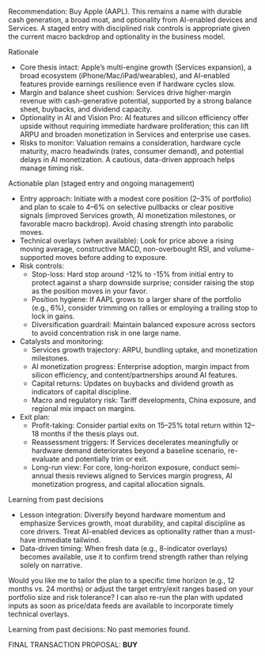 Recommendation: Buy Apple (AAPL). This remains a name with durable cash generation, a broad moat, and optionality from AI-enabled devices and Services. A staged entry with disciplined risk controls is appropriate given the current macro backdrop and optionality in the business model.

Rationale
- Core thesis intact: Apple’s multi-engine growth (Services expansion), a broad ecosystem (iPhone/Mac/iPad/wearables), and AI-enabled features provide earnings resilience even if hardware cycles slow.
- Margin and balance sheet cushion: Services drive higher-margin revenue with cash-generative potential, supported by a strong balance sheet, buybacks, and dividend capacity.
- Optionality in AI and Vision Pro: AI features and silicon efficiency offer upside without requiring immediate hardware proliferation; this can lift ARPU and broaden monetization in Services and enterprise use cases.
- Risks to monitor: Valuation remains a consideration, hardware cycle maturity, macro headwinds (rates, consumer demand), and potential delays in AI monetization. A cautious, data-driven approach helps manage timing risk.

Actionable plan (staged entry and ongoing management)
- Entry approach: Initiate with a modest core position (2–3% of portfolio) and plan to scale to 4–6% on selective pullbacks or clear positive signals (improved Services growth, AI monetization milestones, or favorable macro backdrop). Avoid chasing strength into parabolic moves.
- Technical overlays (when available): Look for price above a rising moving average, constructive MACD, non-overbought RSI, and volume-supported moves before adding to exposure.
- Risk controls:
  - Stop-loss: Hard stop around -12% to -15% from initial entry to protect against a sharp downside surprise; consider raising the stop as the position moves in your favor.
  - Position hygiene: If AAPL grows to a larger share of the portfolio (e.g., 6%), consider trimming on rallies or employing a trailing stop to lock in gains.
  - Diversification guardrail: Maintain balanced exposure across sectors to avoid concentration risk in one large name.
- Catalysts and monitoring:
  - Services growth trajectory: ARPU, bundling uptake, and monetization milestones.
  - AI monetization progress: Enterprise adoption, margin impact from silicon efficiency, and content/partnerships around AI features.
  - Capital returns: Updates on buybacks and dividend growth as indicators of capital discipline.
  - Macro and regulatory risk: Tariff developments, China exposure, and regional mix impact on margins.
- Exit plan:
  - Profit-taking: Consider partial exits on 15–25% total return within 12–18 months if the thesis plays out.
  - Reassessment triggers: If Services decelerates meaningfully or hardware demand deteriorates beyond a baseline scenario, re-evaluate and potentially trim or exit.
  - Long-run view: For core, long-horizon exposure, conduct semi-annual thesis reviews aligned to Services margin progress, AI monetization progress, and capital allocation signals.

Learning from past decisions
- Lesson integration: Diversify beyond hardware momentum and emphasize Services growth, moat durability, and capital discipline as core drivers. Treat AI-enabled devices as optionality rather than a must-have immediate tailwind.
- Data-driven timing: When fresh data (e.g., 8-indicator overlays) becomes available, use it to confirm trend strength rather than relying solely on narrative.

Would you like me to tailor the plan to a specific time horizon (e.g., 12 months vs. 24 months) or adjust the target entry/exit ranges based on your portfolio size and risk tolerance? I can also re-run the plan with updated inputs as soon as price/data feeds are available to incorporate timely technical overlays.

Learning from past decisions: No past memories found.

FINAL TRANSACTION PROPOSAL: **BUY**